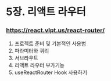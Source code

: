 # 5장. 리액트 라우터

### https://react.vlpt.us/react-router/

1. 프로젝트 준비 및 기본적인 사용법
2. 파라미터와 쿼리
3. 서브라우트
4. 리액트 라우터 부가기능
5. useReactRouter Hook 사용하기

